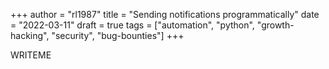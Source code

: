 +++
author = "rl1987"
title = "Sending notifications programmatically"
date = "2022-03-11"
draft = true
tags = ["automation", "python", "growth-hacking", "security", "bug-bounties"]
+++

WRITEME

